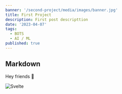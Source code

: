 ```yaml
---
banner: '/second-project/media/images/banner.jpg'
title: First Project
description: First post descripttion
date: '2023-04-07'
tags:
  - BOTS
  - AI / ML
published: true
---
```


## Markdown

Hey friends 👋

![Svelte](/media/images/banner.png)
